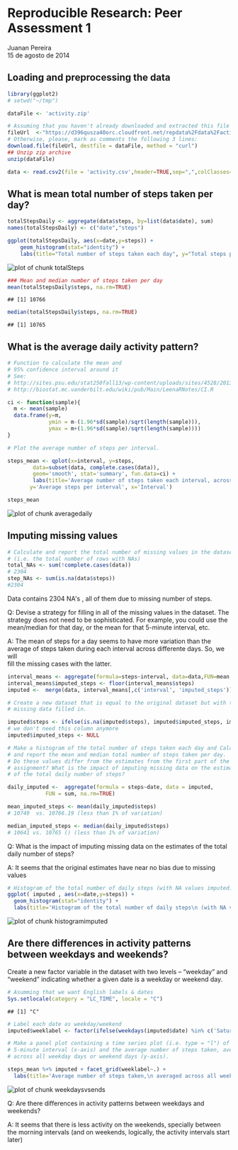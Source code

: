 # Reproducible Research: Peer Assessment 1
Juanan Pereira  
15 de agosto de 2014  


## Loading and preprocessing the data

```r
library(ggplot2)
# setwd("~/tmp")

dataFile <- 'activity.zip'

# Assuming that you haven't already downloaded and extracted this file
fileUrl  <-"https://d396qusza40orc.cloudfront.net/repdata%2Fdata%2Factivity.zip"
# Otherwise, please, mark as comments the following 3 lines:
download.file(fileUrl, destfile = dataFile, method = "curl")
## Unzip zip archive
unzip(dataFile)

data <- read.csv2(file = 'activity.csv',header=TRUE,sep=",",colClasses=c(NA, "Date",NA))
```

## What is mean total number of steps taken per day?

```r
totalStepsDaily <- aggregate(data$steps, by=list(data$date), sum)
names(totalStepsDaily) <- c("date","steps")

ggplot(totalStepsDaily, aes(x=date,y=steps)) + 
    geom_histogram(stat="identity") + 
    labs(title="Total number of steps taken each day", y="Total steps per day", x="Date")
```

![plot of chunk totalSteps](figures/totalSteps.png) 


```r
### Mean and median number of steps taken per day
mean(totalStepsDaily$steps, na.rm=TRUE)
```

```
## [1] 10766
```

```r
median(totalStepsDaily$steps, na.rm=TRUE)
```

```
## [1] 10765
```

## What is the average daily activity pattern?


```r
# Function to calculate the mean and 
# 95% confidence interval around it
# See:
# http://sites.psu.edu/stat250fall13/wp-content/uploads/sites/4528/2013/10/lab_6.pdf
# http://biostat.mc.vanderbilt.edu/wiki/pub/Main/LeenaRNotes/CI.R

ci <- function(sample){
  m <- mean(sample)
  data.frame(y=m,
             ymin = m-(1.96*sd(sample)/sqrt(length(sample))),
             ymax = m+(1.96*sd(sample)/sqrt(length(sample))))
}

# Plot the average number of steps per interval.

steps_mean <- qplot(x=interval, y=steps,
        data=subset(data, complete.cases(data)),
        geom='smooth', stat='summary', fun.data=ci) +
        labs(title='Average number of steps taken each interval, across all days\n',
       y='Average steps per interval', x='Interval')

steps_mean
```

![plot of chunk averagedaily](figures/averagedaily.png) 

## Imputing missing values


```r
# Calculate and report the total number of missing values in the dataset 
# (i.e. the total number of rows with NAs)
total_NAs <- sum(!complete.cases(data))
# 2304
step_NAs <- sum(is.na(data$steps))
#2304
```

Data contains 2304 NA's , all of them due to missing number of steps.

Q: Devise a strategy for filling in all of the missing values in the dataset. 
   The strategy does not need to be sophisticated. For example, you could use
   the mean/median for that day, or the mean for that 5-minute interval, etc.

A: The mean of steps for a day seems to have more variation than the average
   of steps taken during each interval across differente days. So, we will   
   fill the missing cases with the latter.


```r
interval_means <- aggregate(formula=steps~interval, data=data,FUN=mean, na.rm=TRUE)
interval_means$imputed_steps <- floor(interval_means$steps)
imputed <-  merge(data, interval_means[,c('interval', 'imputed_steps')], by='interval')

# Create a new dataset that is equal to the original dataset but with the 
# missing data filled in.

imputed$steps <- ifelse(is.na(imputed$steps), imputed$imputed_steps, imputed$steps)
# we don't need this column anymore
imputed$imputed_steps <- NULL

# Make a histogram of the total number of steps taken each day and Calculate 
# and report the mean and median total number of steps taken per day.
# Do these values differ from the estimates from the first part of the 
# assignment? What is the impact of imputing missing data on the estimates 
# of the total daily number of steps?

daily_imputed <-  aggregate(formula = steps~date, data = imputed,
            FUN = sum, na.rm=TRUE)

mean_imputed_steps <- mean(daily_imputed$steps)
# 10749  vs. 10766.19 (less than 1% of variation)

median_imputed_steps <- median(daily_imputed$steps)
# 10641 vs. 10765 () (less than 1% of variation)
```

Q: What is the impact of imputing missing data on the estimates of the 
   total daily number of steps?

A: It seems that the original estimates have near no bias due to missing 
   values


```r
# Histogram of the total number of daily steps (with NA values imputed)
ggplot( imputed , aes(x=date,y=steps)) + 
  geom_histogram(stat="identity") + 
  labs(title='Histogram of the total number of daily steps\n (with NA values imputed)')
```

![plot of chunk histogramimputed](figures/histogramimputed.png) 

## Are there differences in activity patterns between weekdays and weekends?
Create a new factor variable in the dataset with two levels – “weekday” 
and “weekend” indicating whether a given date is a weekday or weekend day.


```r
# Asumming that we want English labels & dates
Sys.setlocale(category = "LC_TIME", locale = "C")
```

```
## [1] "C"
```

```r
# Label each date as weekday/weekend 
imputed$weeklabel <- factor(ifelse(weekdays(imputed$date) %in% c('Saturday','Sunday'), 'weekend', 'weekday'))

# Make a panel plot containing a time series plot (i.e. type = "l") of the 
# 5-minute interval (x-axis) and the average number of steps taken, averaged 
# across all weekday days or weekend days (y-axis). 

steps_mean %+% imputed + facet_grid(weeklabel~.) +
  labs(title='Average number of steps taken,\n averaged across all weekdays or weekend days')
```

![plot of chunk weekdaysvsends](figures/weekdaysvsends.png) 

Q: Are there differences in activity patterns between weekdays and weekends?

A: It seems that there is less activity on the weekends, specially between
  the morning intervals (and on weekends, logically, the activity intervals
  start later)

